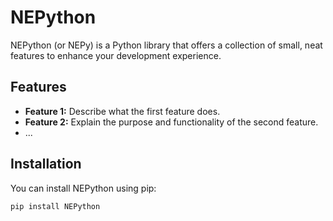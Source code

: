 # NEPython

NEPython (or NEPy) is a Python library that offers a collection of small, neat features to enhance your development experience.

## Features

- **Feature 1:** Describe what the first feature does.
- **Feature 2:** Explain the purpose and functionality of the second feature.
- ...

## Installation

You can install NEPython using pip:

```bash
pip install NEPython